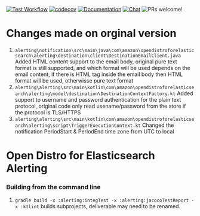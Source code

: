 [![Test Workflow](https://github.com/opendistro-for-elasticsearch/alerting/workflows/Test%20Workflow/badge.svg)](https://github.com/opendistro-for-elasticsearch/alerting/actions)
[![codecov](https://codecov.io/gh/opendistro-for-elasticsearch/alerting/branch/main/graph/badge.svg)](https://codecov.io/gh/opendistro-for-elasticsearch/alerting)
[![Documentation](https://img.shields.io/badge/api-reference-blue.svg)](https://opendistro.github.io/for-elasticsearch-docs/docs/alerting/api/)
[![Chat](https://img.shields.io/badge/chat-on%20forums-blue)](https://discuss.opendistrocommunity.dev/c/alerting/)
![PRs welcome!](https://img.shields.io/badge/PRs-welcome!-success)

# Changes made on orginal version
1. `alerting\notification\src\main\java\com\amazon\opendistroforelasticsearch\alerting\destination\client\DestinationEmailClient.java` 
   Added HTML content support to the email body, original pure text format is still supported, and which format will be used depends on the email content, if there is HTML tag inside the email body then HTML format will be used, otherwisse pure text format
1. `alerting\alerting\src\main\kotlin\com\amazon\opendistroforelasticsearch\alerting\model\destination\DestinationContextFactory.kt` 
   Added support to username and password authentication for the plain text protocol, original code only read usename/password from the store if the protocol is TLS/HTTPS 
1. `alerting\alerting\src\main\kotlin\com\amazon\opendistroforelasticsearch\alerting\script\TriggerExecutionContext.kt`
   Changed the notification PeriodStart & PeriodEnd time zone from UTC to local

# Open Distro for Elasticsearch Alerting

### Building from the command line

1. `gradle build -x :alerting:integTest -x :alerting:jacocoTestReport -x :ktlint` builds subprojects, deliverable may need to be renamed.
